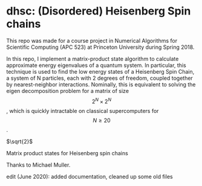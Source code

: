 # dhsc: (Disordered) Heisenberg Spin chains

This repo was made for a course project in Numerical Algorithms for Scientific Computing (APC 523) at Princeton University during Spring 2018.

In this repo, I implement a matrix-product state algorithm to calculate approximate energy eigenvalues of a quantum system.
In particular, this technique is used to find the low energy states of a Heisenberg Spin Chain, a system of N particles, each with 2 degrees of freedom, coupled together by nearest-neighbor interactions.
Nominally, this is equivalent to solving the eigen decomposition problem for a matrix of size $$2^N \times 2^N$$, which is quickly intractable on classical supercomputers for $$N \geq 20$$.

$`\sqrt{2}`$

Matrix product states for Heisenberg spin chains


Thanks to Michael Muller.

edit (June 2020): added documentation, cleaned up some old files
